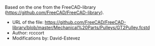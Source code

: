 Based on the one from the FreeCAD-library (https://github.com/FreeCAD/FreeCAD-library).

* URL of the file: https://github.com/FreeCAD/FreeCAD-library/blob/master/Mechanical%20Parts/Pulleys/GT2Pulley.fcstd
* Author: rcccort
* Modifications by: David-Estevez
